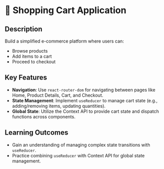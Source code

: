 # 🛒 Shopping Cart Application

## Description

Build a simplified e-commerce platform where users can:

- Browse products
- Add items to a cart
- Proceed to checkout

## Key Features

- **Navigation**: Use `react-router-dom` for navigating between pages like Home, Product Details, Cart, and Checkout.
- **State Management**: Implement `useReducer` to manage cart state (e.g., adding/removing items, updating quantities).
- **Global State**: Utilize the Context API to provide cart state and dispatch functions across components.

## Learning Outcomes

- Gain an understanding of managing complex state transitions with `useReducer`.
- Practice combining `useReducer` with Context API for global state management.

<!-- https://www.behance.net/gallery/221164361/Furniture-Customisation-Web-App-Vero?tracking_source=search_projects|ecommerce+web+design&l=1https://www.behance.net/gallery/221164361/Furniture-Customisation-Web-App-Vero?tracking_source=search_projects|ecommerce+web+design&l=1 -->
